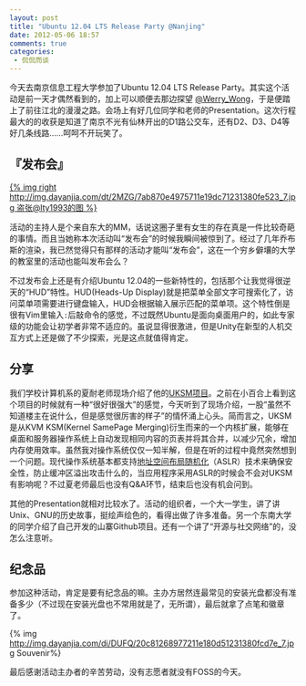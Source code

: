 ```yaml
---
layout: post
title: "Ubuntu 12.04 LTS Release Party @Nanjing"
date: 2012-05-06 18:57
comments: true
categories: 
 - 侃侃而谈
---
```

今天去南京信息工程大学参加了Ubuntu 12.04 LTS Release Party。其实这个活动是前一天才偶然看到的，加上可以顺便去那边探望 [@Werry_Wong](https://twitter.com/#!/Werry_Wong)，于是便踏上了前往江北的漫漫之路。会场上有好几位同学和老师的Presentation。这次行程最大的的收获是知道了南京不光有仙林开出的D1路公交车，还有D2、D3、D4等好几条线路……呵呵不开玩笑了。

<!--more-->

## 『发布会』

[{% img right http://img.dayanjia.com/dt/2MZG/7ab870e4975711e19dc71231380fe523_7.jpg 盗张@lty1993的图 %}](http://img.dayanjia.com/di/2MZG/7ab870e4975711e19dc71231380fe523_7.jpg)

活动的主持人是个来自东大的MM，话说这圈子里有女生的存在真是一件比较奇葩的事情。而且当她称本次活动叫“发布会”的时候我瞬间被惊到了。经过了几年乔布斯的渲染，我已然觉得只有那样的活动才能叫“发布会”，这在一个穷乡僻壤的大学的教室里的活动也能叫发布会么？

不过发布会上还是有介绍Ubuntu 12.04的一些新特性的，包括那个让我觉得很逆天的“HUD”特性。HUD(Heads-Up Display)就是把菜单全部文字可搜索化了，访问菜单项需要进行键盘输入，HUD会根据输入展示匹配的菜单项。这个特性倒是很有Vim里输入`:`后敲命令的感觉，不过既然Ubuntu是面向桌面用户的，如此专家级的功能会让初学者非常不适应的。虽说显得很激进，但是Unity在新型的人机交互方式上还是做了不少探索，光是这点就值得肯定。

## 分享

我们学校计算机系的夏耐老师现场介绍了他的[UKSM项目](http://kerneldedup.org/)。之前在小百合上看到这个项目的时候就有一种“很好很强大”的感觉，今天听到了现场介绍，一股“虽然不知道楼主在说什么，但是感觉很厉害的样子”的情怀涌上心头。简而言之，UKSM是从KVM KSM(Kernel SamePage Merging)衍生而来的一个内核扩展，能够在桌面和服务器操作系统上自动发现相同内容的页表并将其合并，以减少冗余，增加内存使用效率。虽然我对操作系统仅仅一知半解，但是在听的过程中竟然突然想到一个问题。现代操作系统基本都支持[地址空间布局随机化](http://en.wikipedia.org/wiki/Address_space_layout_randomization)（ASLR）技术来确保安全性，防止缓冲区溢出攻击什么的，当应用程序采用ASLR的时候会不会对UKSM有影响呢？不过夏老师最后也没有Q&A环节，结束后也没有机会问到。

其他的Presentation就相对比较水了。活动的组织者，一个大一学生，讲了讲Unix、GNU的历史故事，挺绘声绘色的，看得出做了许多准备。另一个东南大学的同学介绍了自己开发的山寨Github项目。还有一个讲了“开源与社交网络”的，没怎么注意听。

## 纪念品

参加这种活动，肯定是要有纪念品的嘛。主办方居然连最常见的安装光盘都没有准备多少（不过现在安装光盘也不常用就是了，无所谓），最后就拿了点笔和徽章了。

{% img http://img.dayanjia.com/di/DUFQ/20c81268977211e180d51231380fcd7e_7.jpg Souvenir%}

最后感谢活动主办者的辛苦劳动，没有志愿者就没有FOSS的今天。
